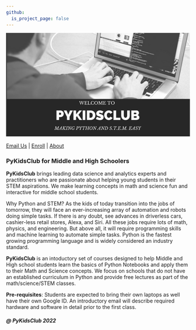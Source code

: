 ```yaml
---
github:
  is_project_page: false
---
```

<meta name="google-site-verification" content="4fljr3mR5Ggm7Ff1z1oSIH9r6hNcfpFza0TZz-JN-as" />

<img src = "images/pykidsclub_header.png">

<a href="mailto:pykidsclub@gmail.com?Subject=Information on PyKidsClub" target="_top">Email Us</a> | <a href="http://pykidsclub.com/enroll">Enroll</a> | <a href="http://pykidsclub.com/about">About </a>

### PyKidsClub for Middle and High Schoolers

**PyKidsClub** brings leading data science and analytics  experts and practitioners who are passionate about helping young students in their STEM aspirations. We make learning concepts in math and science fun and interactive for middle school students. 

Why Python and STEM? As the kids of today transition into the jobs of tomorrow, they will face an ever-increasing array of automation and robots doing simple tasks. If there is any doubt, see advances in driverless cars, cashier-less retail stores, Alexa, and Siri. All these jobs require lots of math, physics, and engineering. But above all, it will require programming skills and machine learning to automate simple tasks. Python is the fastest growing programming language and is widely considered an industry standard.

**PyKidsClub** is an intoductory set of courses designed to help Middle and High school students learn the basics of Python Notebooks and apply them to their Math and Science concepts. We focus on schools that do not have an established curriculum in Python and provide free lectures as part of the math/science/STEM classes.

**Pre-requisites**: Students are expected to bring their own laptops as well have their own Google ID. An introductory email will describe required hardware and software in detail prior to the first class.



##### @ PyKidsClub 2022




